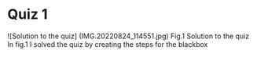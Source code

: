 # Quiz 1
![Solution to the quiz] (IMG.20220824_114551.jpg)
Fig.1 Solution to the quiz
In fig.1 I solved the quiz by creating the steps for the blackbox 
